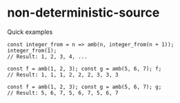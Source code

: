 # non-deterministic-source

Quick examples

```
const integer_from = n => amb(n, integer_from(n + 1)); integer_from(1);
// Result: 1, 2, 3, 4, ...
```

```
const f = amb(1, 2, 3); const g = amb(5, 6, 7); f;
// Result: 1, 1, 1, 2, 2, 2, 3, 3, 3
```

```
const f = amb(1, 2, 3); const g = amb(5, 6, 7); g;
// Result: 5, 6, 7, 5, 6, 7, 5, 6, 7
```

